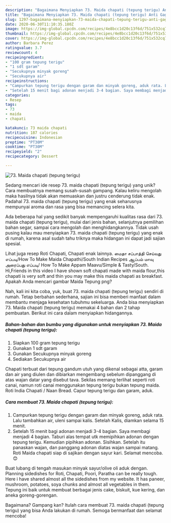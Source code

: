 ```yaml
---
description: "Bagaimana Menyiapkan 73. Maida chapati (tepung terigu) Anti Gagal"
title: "Bagaimana Menyiapkan 73. Maida chapati (tepung terigu) Anti Gagal"
slug: 1297-bagaimana-menyiapkan-73-maida-chapati-tepung-terigu-anti-gagal
date: 2020-06-30T11:10:35.180Z
image: https://img-global.cpcdn.com/recipes/4e8bcc1d20c13f6d/751x532cq70/73-maida-chapati-tepung-terigu-foto-resep-utama.jpg
thumbnail: https://img-global.cpcdn.com/recipes/4e8bcc1d20c13f6d/751x532cq70/73-maida-chapati-tepung-terigu-foto-resep-utama.jpg
cover: https://img-global.cpcdn.com/recipes/4e8bcc1d20c13f6d/751x532cq70/73-maida-chapati-tepung-terigu-foto-resep-utama.jpg
author: Barbara Perez
ratingvalue: 3.7
reviewcount: 4
recipeingredient:
- "100 gram tepung terigu"
- "1 sdt garam"
- "Secukupnya minyak goreng"
- "Secukupnya air"
recipeinstructions:
- "Campurkan tepung terigu dengan garam dan minyak goreng, aduk rata. Lalu tambahkan air, uleni sampai kalis. Setelah Kalis, diamkan selama 15 menit."
- "Setelah 15 menit bagi adonan menjadi 3-4 bagian. Saya membagi menjadi 4 bagian. Taburi alas tempat utk memipihkan adonan dengan tepung terigu. Kemudian pipihkan adonan. Sisihkan. Setelah itu panaskan wajan, dan panggang adonan diatas wajan sampai matang. Roti Maida chapati siap di sajikan dengan sayur kari. Selamat mencoba. 😊"
categories:
- Resep
tags:
- 73
- maida
- chapati

katakunci: 73 maida chapati 
nutrition: 187 calories
recipecuisine: Indonesian
preptime: "PT30M"
cooktime: "PT30M"
recipeyield: "2"
recipecategory: Dessert

---
```



![73. Maida chapati (tepung terigu)](https://img-global.cpcdn.com/recipes/4e8bcc1d20c13f6d/751x532cq70/73-maida-chapati-tepung-terigu-foto-resep-utama.jpg)

Sedang mencari ide resep 73. maida chapati (tepung terigu) yang unik? Cara membuatnya memang susah-susah gampang. Kalau keliru mengolah maka hasilnya tidak akan memuaskan dan justru cenderung tidak enak. Padahal 73. maida chapati (tepung terigu) yang enak seharusnya mempunyai aroma dan rasa yang bisa memancing selera kita.

Ada beberapa hal yang sedikit banyak mempengaruhi kualitas rasa dari 73. maida chapati (tepung terigu), mulai dari jenis bahan, selanjutnya pemilihan bahan segar, sampai cara mengolah dan menghidangkannya. Tidak usah pusing kalau mau menyiapkan 73. maida chapati (tepung terigu) yang enak di rumah, karena asal sudah tahu triknya maka hidangan ini dapat jadi sajian spesial.

Lihat juga resep Roti Chapati, Chapati enak lainnya. மைதா சப்பாத்தி செய்வது எப்படி/How To Make Maida Chapathi/South Indian Recipes ஆப்பம் மாவு அரைப்பது எப்படி/ How To Make Appam Maavu/Simple &amp; Tasty/South. Hi,Friends in this video I have shown soft chapati made with maida flour,this chapati is very soft and thin you may make this maida chapati as breakfast. Apakah Anda mencari gambar Maida Tepung png?


Nah, kali ini kita coba, yuk, buat 73. maida chapati (tepung terigu) sendiri di rumah. Tetap berbahan sederhana, sajian ini bisa memberi manfaat dalam membantu menjaga kesehatan tubuhmu sekeluarga. Anda bisa menyiapkan 73. Maida chapati (tepung terigu) memakai 4 bahan dan 2 tahap pembuatan. Berikut ini cara dalam menyiapkan hidangannya.

<!--inarticleads1-->

##### Bahan-bahan dan bumbu yang digunakan untuk menyiapkan 73. Maida chapati (tepung terigu):

1. Siapkan 100 gram tepung terigu
1. Gunakan 1 sdt garam
1. Gunakan Secukupnya minyak goreng
1. Sediakan Secukupnya air


Chapati terbuat dari tepung gandum utuh yang dikenal sebagai atta, garam dan air yang diulen dan dibiarkan mengembang sebelum dipanggang di atas wajan datar yang disebut tava. Sekilas memang terlihat seperti roti canai, namun roti canai menggunakan tepung terigu bukan tepung maida. Roti India Chapati / Naan Bread. Capur tepung terigu dan garam, aduk. 

<!--inarticleads2-->

##### Cara membuat 73. Maida chapati (tepung terigu):

1. Campurkan tepung terigu dengan garam dan minyak goreng, aduk rata. Lalu tambahkan air, uleni sampai kalis. Setelah Kalis, diamkan selama 15 menit.
1. Setelah 15 menit bagi adonan menjadi 3-4 bagian. Saya membagi menjadi 4 bagian. Taburi alas tempat utk memipihkan adonan dengan tepung terigu. Kemudian pipihkan adonan. Sisihkan. Setelah itu panaskan wajan, dan panggang adonan diatas wajan sampai matang. Roti Maida chapati siap di sajikan dengan sayur kari. Selamat mencoba. 😊


Buat lubang di tengah masukan minyak sayur/olive oli aduk dengan. Planning sidedishes for Roti, Chapati, Poori, Paratha can be really tough. Here i have shared almost all the sidedishes from my website. It has paneer, mushroom, potatoes, soya chunks and almost all vegetables in them. Tepung ini baik untuk membuat berbagai jenis cake, biskuit, kue kering, dan aneka goreng-gorengan. 

Bagaimana? Gampang kan? Itulah cara membuat 73. maida chapati (tepung terigu) yang bisa Anda lakukan di rumah. Semoga bermanfaat dan selamat mencoba!
